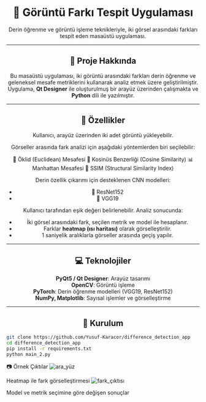 <h1 align="center">🧠 Görüntü Farkı Tespit Uygulaması</h1>

<p align="center">
  Derin öğrenme ve görüntü işleme teknikleriyle, iki görsel arasındaki farkları tespit eden masaüstü uygulaması.
</p>

---

<h2 align="center">📌 Proje Hakkında</h2>

<p align="center">
Bu masaüstü uygulaması, iki görüntü arasındaki farkları derin öğrenme ve geleneksel mesafe metriklerini kullanarak analiz etmek üzere geliştirilmiştir. 
Uygulama, <strong>Qt Designer</strong> ile oluşturulmuş bir arayüz üzerinden çalışmakta ve <strong>Python</strong> dili ile yazılmıştır.
</p>

---

<h2 align="center">🔧 Özellikler</h2>

<p align="center">
Kullanıcı, arayüz üzerinden iki adet görüntü yükleyebilir.
</p>

<p align="center">
Görseller arasında fark analizi için aşağıdaki yöntemlerden biri seçilebilir:
</p>

<p align="center">
  📏 Öklid (Euclidean) Mesafesi</li>
  📐 Kosinüs Benzerliği (Cosine Similarity)</li>
  📊 Manhattan Mesafesi</li>
  🧩 SSIM (Structural Similarity Index)</li>
</p>

<p align="center">
Derin özellik çıkarımı için desteklenen CNN modelleri:
</p>

<ul align="center">
  <li>🧠 ResNet152</li>
  <li>🧠 VGG19</li>
</ul>

<p align="center">
Kullanıcı tarafından eşik değeri belirlenebilir. Analiz sonucunda:
</p>

<ul align="center">
  <li>İki görsel arasındaki fark, seçilen metrik ve model ile hesaplanır.</li>
  <li>Farklar <strong>heatmap (ısı haritası)</strong> olarak görselleştirilir.</li>
  <li>1 saniyelik aralıklarla görseller arasında geçiş yapılır.</li>
</ul>

---

<h2 align="center">💻 Teknolojiler</h2>

<p align="center">
  <strong>PyQt5 / Qt Designer</strong>: Arayüz tasarımı<br/>
  <strong>OpenCV</strong>: Görüntü işleme<br/>
  <strong>PyTorch</strong>: Derin öğrenme modelleri (VGG19, ResNet152)<br/>
  <strong>NumPy, Matplotlib</strong>: Sayısal işlemler ve görselleştirme
</p>

---

<h2 align="center">📂 Kurulum</h2>

```bash
git clone https://github.com/Yusuf-Karacor/difference_detection_app
cd difference_detection_app
pip install -r requirements.txt
python main_2.py
```

<p align="center">

📷 Örnek Çıktılar
![ara_yüz](https://github.com/user-attachments/assets/319ed9da-768c-4fca-831a-bcf0342e00b5)

Heatmap ile fark görselleştirmesi
![fark_çıktısı](https://github.com/user-attachments/assets/938d4671-10a1-4861-9b67-f7292bdf3bb2)

Model ve metrik seçimine göre değişen sonuçlar
</p>

